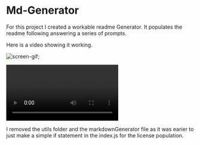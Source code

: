# Md-Generator

For this project I created a workable readme Generator. It populates the readme following answering a series of prompts.

Here is a video showing it working.

![screen-gif](./ReadmeGeneratorVideo.gif);

![](generator.mov)


I removed the utils folder and the markdownGenerator file as it was earier to just make a simple if statement in the index.js for the license population.